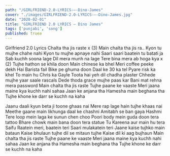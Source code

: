 ```yaml
---
path: "/GIRLFRIEND-2.0-LYRICS-–-Dino-James"
cover: "./images/GIRLFRIEND-2.0-LYRICS-–-Dino-James.jpg"
date: "2020-02-01"
title: "GIRLFRIEND 2.0 LYRICS – Dino James"
tags: ['punjabi', 'song']
published: truea
---
```


Girlfriend 2.0 Lyrics
Chalta tha jis raste x (3)
Main chalta tha jis ra..
Kyon tu mujhe chahe nahi
Kyon tu mujhe apnaye nahi
Saari saari baatein tu batati ja
Sab kuchh soona lage
Dil mera munh na lage
Tere bina mera ab hoga kya x (2)
Tujhe hathon se khila doon
Main chinese ka bhel
Meri coffee peeke dekh
Hai Barista fail
Bike pe ghuma doon
Daal ke 30 ka tel
Pyare risk ka khel
To main hu Chris ka Gayle
Toota hai yeh dil chadha plaster
Chhede mujhe yaar saale rascals
Dede thoda grace mujhe paas kar
Bani mat rehna mera password
Main chalta tha jis raste
Tujhe paane ke vaaste
Meri jaana maine kya kuchh nahi sahaa
Jaan ke anjana tha
Hamesha main beghana tha
Tujhe khone ke darr se kuchh na kaha






Jaanu daali kyun beta ji toone ghaas nai
Mere rap lage hain tujhe khaas nai
Meethe gaane main likhunga daal ke chashni
Amitabh se ban gaya Hashmi
Tere loop mein laga ke sunun chen choo
Poori body mein guda doon tera tattoo
Bhare chowk main bana doon tera statue
Tu Kareena aur main hu tera Saifu
Raatein meri, baatein teri
Saari mulakatein teri
Jaane kaise tujhko main bataun
Kaise bhulaun tujhe dil se mitaun tujhe
Kaise dil ki aag bujhaun
Main chalta tha jis raste
Tujhe paane ke vaaste
Meri jaana maine kya kuchh nahi sahaa
Jaan ke anjana tha
Hamesha main beghana tha
Tujhe khone ke darr se kuchh na kaha
